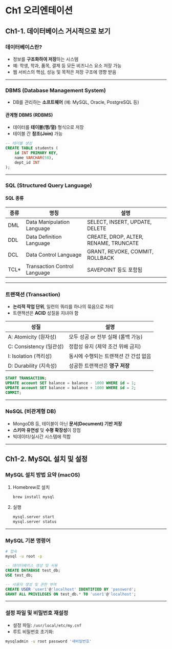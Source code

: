 # Ch1 오리엔테이션

## Ch1-1. 데이터베이스 거시적으로 보기

### 데이터베이스란?
- 정보를 **구조화하여 저장**하는 시스템
- 예: 학생, 학과, 품목, 결제 등 모든 비즈니스 요소 저장 가능
- 웹 서비스의 핵심, 성능 및 목적은 저장 구조에 영향 받음

---

### DBMS (Database Management System)
- DB를 관리하는 **소프트웨어** (예: MySQL, Oracle, PostgreSQL 등)

#### 관계형 DBMS (RDBMS)
- 데이터를 **테이블(행/열)** 형식으로 저장
- 테이블 간 **참조(Join)** 가능

```sql
-- 테이블 생성
CREATE TABLE students (
    id INT PRIMARY KEY,
    name VARCHAR(50),
    dept_id INT
);
```

---

### SQL (Structured Query Language)

#### SQL 종류
| 종류 | 명칭 | 설명 |
|------|------|------|
| DML  | Data Manipulation Language | SELECT, INSERT, UPDATE, DELETE |
| DDL  | Data Definition Language   | CREATE, DROP, ALTER, RENAME, TRUNCATE |
| DCL  | Data Control Language      | GRANT, REVOKE, COMMIT, ROLLBACK |
| TCL* | Transaction Control Language | SAVEPOINT 등도 포함됨 |

---

### 트랜잭션 (Transaction)
- **논리적 작업 단위**, 일련의 쿼리를 하나의 묶음으로 처리
- 트랜잭션은 **ACID** 성질을 지녀야 함

| 성질 | 설명 |
|------|------|
| A: Atomicity (원자성) | 모두 성공 or 전부 실패 (롤백 가능) |
| C: Consistency (일관성) | 정합성 유지 (제약 조건 위배 금지) |
| I: Isolation (격리성) | 동시에 수행되는 트랜잭션 간 간섭 없음 |
| D: Durability (지속성) | 성공한 트랜잭션은 **영구 저장** |

```sql
START TRANSACTION;
UPDATE account SET balance = balance - 1000 WHERE id = 1;
UPDATE account SET balance = balance + 1000 WHERE id = 2;
COMMIT;
```

---

### NoSQL (비관계형 DB)
- MongoDB 등, 테이블이 아닌 **문서(Document) 기반 저장**
- **스키마 유연성** 및 **수평 확장성**이 장점
- 빅데이터/실시간 시스템에 적합

---

## Ch1-2. MySQL 설치 및 설정

### MySQL 설치 방법 요약 (macOS)
1. Homebrew로 설치
    ```bash
    brew install mysql
    ```
2. 실행
    ```bash
    mysql.server start
    mysql.server status
    ```

---

### MySQL 기본 명령어

```bash
# 접속
mysql -u root -p
```

```sql
-- 데이터베이스 생성 및 사용
CREATE DATABASE test_db;
USE test_db;
```

```sql
-- 사용자 생성 및 권한 부여
CREATE USER 'user1'@'localhost' IDENTIFIED BY 'password';
GRANT ALL PRIVILEGES ON test_db.* TO 'user1'@'localhost';
```

---

### 설정 파일 및 비밀번호 재설정

- 설정 파일: `/usr/local/etc/my.cnf`
- 루트 비밀번호 초기화:
```bash
mysqladmin -u root password '새비밀번호'
```

